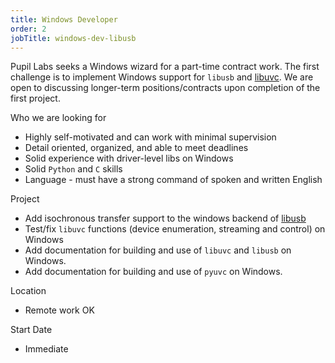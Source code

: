 ```yaml
---
title: Windows Developer
order: 2
jobTitle: windows-dev-libusb
---
```


Pupil Labs seeks a Windows wizard for a part-time contract work. The first challenge is to implement Windows support for `libusb` and [libuvc](https://github.com/ktossell/libuvc). We are open to discussing longer-term positions/contracts upon completion of the first project.

Who we are looking for

  + Highly self-motivated and can work with minimal supervision
  + Detail oriented, organized, and able to meet deadlines
  + Solid experience with driver-level libs on Windows
  + Solid `Python` and `C` skills
  + Language - must have a strong command of spoken and written English 

Project

  + Add isochronous transfer support to the windows backend of [libusb](https://github.com/libusb/libusb/issues/46)
  + Test/fix `libuvc` functions (device enumeration, streaming and control) on Windows
  + Add documentation for building and use of `libuvc` and `libusb` on Windows.
  + Add documentation for building and use of `pyuvc` on Windows.

Location
  
  + Remote work OK

Start Date

  + Immediate
